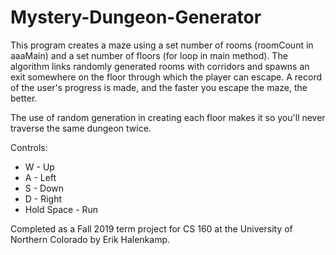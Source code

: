 # Mystery-Dungeon-Generator

This program creates a maze using a set number of rooms (roomCount in aaaMain) and a set number of floors (for loop in main method). The algorithm links randomly generated rooms with corridors and spawns an exit somewhere on the floor through which the player can escape. A record of the user's progress is made, and the faster you escape the maze, the better.

The use of random generation in creating each floor makes it so you'll never traverse the same dungeon twice.

Controls:

- W - Up
- A - Left
- S - Down
- D - Right
- Hold Space - Run

Completed as a Fall 2019 term project for CS 160 at the University of Northern Colorado by Erik Halenkamp.
